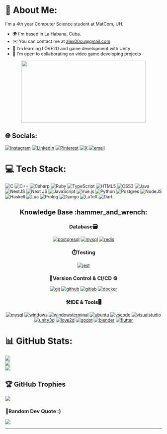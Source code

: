 # 💫 About Me:
I'm a 4th year Computer Science student at MatCom, UH.

* 🌍  I'm based in La Habana, Cuba.
* ✉️  You can contact me at [alex00cu@gmail.com](mailto:alex00cu@gmail.com)
* 🧠  I'm learning LÖVE2D and game development with Unity
* 🤝  I'm open to collaborating on video game developing projects
<div align="center">
    <img src="https://media3.giphy.com/media/v1.Y2lkPTc5MGI3NjExcjE1cmZnMG0wN2t2cmZiaW00N241N3Rtc2Nmam5weGtmeGNuMjV2YSZlcD12MV9pbnRlcm5hbF9naWZfYnlfaWQmY3Q9Zw/11oFAvGtSN4wW4/giphy.gif" width="400" height="200" />
</div>


## 🌐 Socials:
[![Instagram](https://img.shields.io/badge/Instagram-%23E4405F.svg?logo=Instagram&logoColor=white)](https://instagram.com/alejocp00_) [![LinkedIn](https://img.shields.io/badge/LinkedIn-%230077B5.svg?logo=linkedin&logoColor=white)](https://www.linkedin.com/in/alejocp00) [![Pinterest](https://img.shields.io/badge/Pinterest-%23E60023.svg?logo=Pinterest&logoColor=white)](https://pinterest.com/alejocp00) [![X](https://img.shields.io/badge/X-black.svg?logo=X&logoColor=white)](https://x.com/alejocp00) [![email](https://img.shields.io/badge/Email-D14836?logo=gmail&logoColor=white)](mailto:alex00cu@gmail.com) 

# 💻 Tech Stack:
![C](https://img.shields.io/badge/c-%2300599C.svg?style=for-the-badge&logo=c&logoColor=white)
![C++](https://img.shields.io/badge/c++-%2300599C.svg?style=for-the-badge&logo=c%2B%2B&logoColor=white)
![Csharp](https://img.shields.io/badge/c%23-%23239120.svg?style=for-the-badge&logo=csharp&logoColor=white)
![Ruby](https://img.shields.io/badge/ruby-%23CC342D.svg?style=for-the-badge&logo=ruby&logoColor=white)
![TypeScript](https://img.shields.io/badge/typescript-%23007ACC.svg?style=for-the-badge&logo=typescript&logoColor=white)
![HTML5](https://img.shields.io/badge/html5-%23E34F26.svg?style=for-the-badge&logo=html5&logoColor=white)
![CSS3](https://img.shields.io/badge/css3-%231572B6.svg?style=for-the-badge&logo=css3&logoColor=white)
![Java](https://img.shields.io/badge/java-%23ED8B00.svg?style=for-the-badge&logo=openjdk&logoColor=white)
![NestJS](https://img.shields.io/badge/nestjs-%23E0234E.svg?style=for-the-badge&logo=nestjs&logoColor=white)
![Next JS](https://img.shields.io/badge/Next-black?style=for-the-badge&logo=next.js&logoColor=white)
![JavaScript](https://img.shields.io/badge/javascript-%23323330.svg?style=for-the-badge&logo=javascript&logoColor=%23F7DF1E)
![Vue.js](https://img.shields.io/badge/vue.js-%2335495e.svg?style=for-the-badge&logo=vuedotjs&logoColor=%234FC08D)
![Python](https://img.shields.io/badge/python-3670A0?style=for-the-badge&logo=python&logoColor=ffdd54)
![Postgres](https://img.shields.io/badge/postgres-%23316192.svg?style=for-the-badge&logo=postgresql&logoColor=white)
![NodeJS](https://img.shields.io/badge/node.js-6DA55F?style=for-the-badge&logo=node.js&logoColor=white)
![Haskell](https://img.shields.io/badge/haskell-%2331318C.svg?style=for-the-badge&logo=haskell&logoColor=white)
![Lua](https://img.shields.io/badge/lua-%232C2D72.svg?style=for-the-badge&logo=lua&logoColor=white)
![Prolog](https://img.shields.io/badge/prolog-%23000000.svg?style=for-the-badge&logo=prolog&logoColor=white)
![Django](https://img.shields.io/badge/django-%23092E20.svg?style=for-the-badge&logo=django&logoColor=white)
![LaTeX](https://img.shields.io/badge/LaTeX-%23008080.svg?style=for-the-badge&logo=latex&logoColor=white)
![Dart](https://img.shields.io/badge/dart-%230175C2.svg?style=for-the-badge&logo=dart&logoColor=white)




<div align="center">
<h2>Knowledge Base :hammer_and_wrench:</h2>

<h3>Database🗃️</h3>

<a href="https://www.postgresql.org/" target="_blank"><img src="https://img.shields.io/badge/-postgresql-white?logo=postgresql&logoColor=4169E1&style=for-the-badge" alt="postgresql"/></a>
<a href="https://www.mysql.com/" target="_blank"><img src="https://img.shields.io/badge/-mysql-white?logo=mysql&logoColor=4479A1&style=for-the-badge" alt="mysql"/></a>
<a href="https://redis.io/" target="_blank"><img src="https://img.shields.io/badge/-redis*-white?logo=redis&logoColor=DC382D&style=for-the-badge" alt="redis"/></a>

<h3>⏱️Testing</h3>

<a href="https://jestjs.io/" target="_blank"><img src="https://img.shields.io/badge/-jest*-white?logo=jest&logoColor=C21325&style=for-the-badge" alt="jest"/></a>

<h3>📲Version Control & CI/CD ⚙️</h3>
<a href="https://git-scm.com/" target="_blank"><img src="https://img.shields.io/badge/-git-white?logo=git&logoColor=F05032&style=for-the-badge" alt="git"/></a>
<a href="https://github.com/" target="_blank"><img src="https://img.shields.io/badge/-github-white?logo=github&logoColor=181717&style=for-the-badge" alt="github"/></a>
<a href="https://gitlab.com/" target="_blank"><img src="https://img.shields.io/badge/-gitlab-white?logo=gitlab&logoColor=FCA121&style=for-the-badge" alt="gitlab"/></a>
<a href="https://www.docker.com/" target="_blank"><img src="https://img.shields.io/badge/-docker-white?logo=docker&logoColor=2496ED&style=for-the-badge" alt="docker"/></a>

<h3>🛠️IDE & Tools🖥️</h3>

<a href="https://www.mysql.com/products/workbench/" target="_blank"><img src="https://img.shields.io/badge/-mysql_workbench-white?logo=mysql&logoColor=4479A1&style=for-the-badge" alt="mysql"/></a>
<a href="https://www.microsoft.com/en-us/windows" target="_blank"><img src="https://img.shields.io/badge/-windows-white?logo=windows&logoColor=0078D6&style=for-the-badge" alt="windows"/></a>
<a href="https://github.com/microsoft/terminal" target="_blank"><img src="https://img.shields.io/badge/-windows_terminal-white?logo=windowsterminal&logoColor=4D4D4D&style=for-the-badge" alt="windowsterminal"/></a>
<a href="https://ubuntu.com/" target="_blank"><img src="https://img.shields.io/badge/-ubuntu-white?logo=ubuntu&logoColor=E95420&style=for-the-badge" alt="ubuntu"/></a>
<a href="https://code.visualstudio.com/" target="_blank"><img src="https://img.shields.io/badge/-vscode-white?logo=visualstudiocode&logoColor=007ACC&style=for-the-badge" alt="vscode"/></a>
<a href="https://code.visualstudio.com/" target="_blank"><img src="https://img.shields.io/badge/-visual_studio-white?logo=visualstudio&logoColor=5C2D91&style=for-the-badge" alt="visualstudio"/></a>
<a href="https://www.unity.com/" target="_blank"><img src="https://img.shields.io/badge/-unity3d-white?logo=unity&logoColor=000000&style=for-the-badge" alt="unity3d"/></a>
<a href="https://love2d.org/" target="_blank"><img src="https://img.shields.io/badge/-love2d-white?logo=love2d&logoColor=FF0000&style=for-the-badge" alt="love2d"/></a>
<a href="https://www.godotengine.org/" target="_blank"><img src="https://img.shields.io/badge/-godot-white?logo=godotengine&logoColor=478CBF&style=for-the-badge" alt="godot"/></a>
<a href="https://www.blender.org/" target="_blank"><img src="https://img.shields.io/badge/-blender-white?logo=blender&logoColor=F5792A&style=for-the-badge" alt="blender"/></a>
<a href="https://www.flutter.dev/" target="_blank"><img src="https://img.shields.io/badge/-flutter-white?logo=flutter&logoColor=02569B&style=for-the-badge" alt="flutter"/></a>


</div>

# 📊 GitHub Stats:
![](https://github-readme-stats.vercel.app/api?username=alejocp00&theme=radical&hide_border=false&include_all_commits=false&count_private=true)<br/>
![](https://nirzak-streak-stats.vercel.app/?user=alejocp00&theme=radical&hide_border=false)<br/>
![](https://github-readme-stats.vercel.app/api/top-langs/?username=alejocp00&theme=radical&hide_border=false&include_all_commits=false&count_private=true&layout=compact)

## 🏆 GitHub Trophies
![](https://github-profile-trophy.vercel.app/?username=alejocp00&theme=monokai&no-frame=true&no-bg=true&margin-w=4)

### 💙Random Dev Quote :)
![](https://quotes-github-readme.vercel.app/api?type=horizontal&theme=tokyonight)

---
